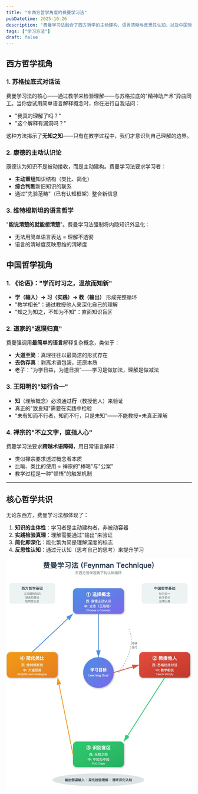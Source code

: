 ```yaml
---
title: "东西方哲学角度的费曼学习法"
pubDatetime: 2025-10-26
description: "费曼学习法融合了西方哲学的主动建构、语言清晰与反思性认知，以及中国哲学的知行合一、大道至简和教学相长。其核心在于通过简化表达和教学输出，检验并深化理解，实现知识的主动建构与实践转化。"
tags: ["学习方法"]
draft: false
---
```


## 西方哲学视角

### 1. **苏格拉底式对话法**

费曼学习法的核心——通过教学来检验理解——与苏格拉底的"精神助产术"异曲同工。当你尝试用简单语言解释概念时，你在进行自我诘问：

- "我真的理解了吗？"
- "这个解释有漏洞吗？"

这种方法揭示了**无知之知**——只有在教学过程中，我们才意识到自己理解的边界。

### 2. **康德的主动认识论**

康德认为知识不是被动接收，而是主动建构。费曼学习法要求学习者：

- **主动重组**知识结构（类比、简化）
- **综合判断**新旧知识的联系
- 通过"先验范畴"（已有认知框架）整合新信息

### 3. **维特根斯坦的语言哲学**

"**能说清楚的就能想清楚**"。费曼学习法强制将内隐知识外显化：

- 无法用简单语言表达 = 理解不透彻
- 语言的清晰度反映思维的清晰度

## 中国哲学视角

### 1. **《论语》："学而时习之，温故而知新"**

- **学（输入）→ 习（实践）→ 教（输出）** 形成完整循环
- "教学相长"：通过教授他人来深化自己的理解
- "知之为知之，不知为不知"：直面知识盲区

### 2. **道家的"返璞归真"**

费曼强调用**最简单的语言**解释复杂概念，类似于：

- **大道至简**：真理往往以最简洁的形式存在
- **去伪存真**：剥离术语包装，还原本质
- 老子："为学日益，为道日损"——学习是做加法，理解是做减法

### 3. **王阳明的"知行合一"**

- **知**（理解概念）必须通过**行**（教授他人）来验证
- 真正的"致良知"需要在实践中检验
- "未有知而不行者，知而不行，只是未知"——不能教授=未真正理解

### 4. **禅宗的"不立文字，直指人心"**

费曼学习法要求**跨越术语障碍**，用日常语言解释：

- 类似禅宗要求透过概念看本质
- 比喻、类比的使用 = 禅宗的"棒喝"与"公案"
- 教学过程是一种"顿悟"的触发机制

---

## 核心哲学共识

无论东西方，费曼学习法都体现了：

1. **知识的主体性**：学习者是主动建构者，非被动容器
2. **实践检验真理**：理解需要通过"输出"来验证
3. **简化即深化**：能化繁为简是理解深度的标志
4. **反思性认知**：通过元认知（思考自己的思考）来提升学习

![feyman](../../assets/readbook/feyman.jpeg)
